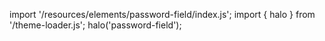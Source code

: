 <!--
type: template
name: password-field
-->

import '/resources/elements/password-field/index.js';
import { halo } from '/theme-loader.js';
halo('password-field');
